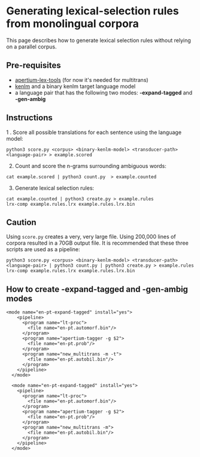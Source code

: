 # Generating lexical-selection rules from monolingual corpora
This page describes how to generate lexical selection rules without relying on a parallel corpus. 
## Pre-requisites
- [apertium-lex-tools](https://github.com/apertium/apertium-lex-tools) (for now it's needed for multitrans)
- [kenlm](https://kheafield.com/code/kenlm/) and a binary kenlm target language model
- a language pair that has the following two modes: **-expand-tagged** and **-gen-ambig**
## Instructions
1 . Score all possible translations for each sentence using the language model:
```
python3 score.py <corpus> <binary-kenlm-model> <transducer-path> <language-pair> > example.scored
```
2. Count and score the n-grams surrounding ambiguous words:
```
cat example.scored | python3 count.py  > example.counted
```
3. Generate lexical selection rules:
```
cat example.counted | python3 create.py > example.rules
lrx-comp example.rules.lrx example.rules.lrx.bin
```
## Caution
Using ```score.py``` creates a very, very large file. Using 200,000 lines of corpora resulted in a 70GB output file. It is recommended that these three scripts are used as a pipeline:
```
python3 score.py <corpus> <binary-kenlm-model> <transducer-path> <language-pair> | python3 count.py | python3 create.py > example.rules
lrx-comp example.rules.lrx example.rules.lrx.bin
```
## How to create -expand-tagged and -gen-ambig modes
```
<mode name="en-pt-expand-tagged" install="yes">
    <pipeline>
      <program name="lt-proc">
        <file name="en-pt.automorf.bin"/>
      </program>
      <program name="apertium-tagger -g $2">
        <file name="en-pt.prob"/>
      </program>
      <program name="new_multitrans -m -t">
        <file name="en-pt.autobil.bin"/>
      </program>
    </pipeline>
  </mode>
  
  <mode name="en-pt-expand-tagged" install="yes">
    <pipeline>
      <program name="lt-proc">
        <file name="en-pt.automorf.bin"/>
      </program>
      <program name="apertium-tagger -g $2">
        <file name="en-pt.prob"/>
      </program>
      <program name="new_multitrans -m">
        <file name="en-pt.autobil.bin"/>
      </program>
    </pipeline>
  </mode>
```


